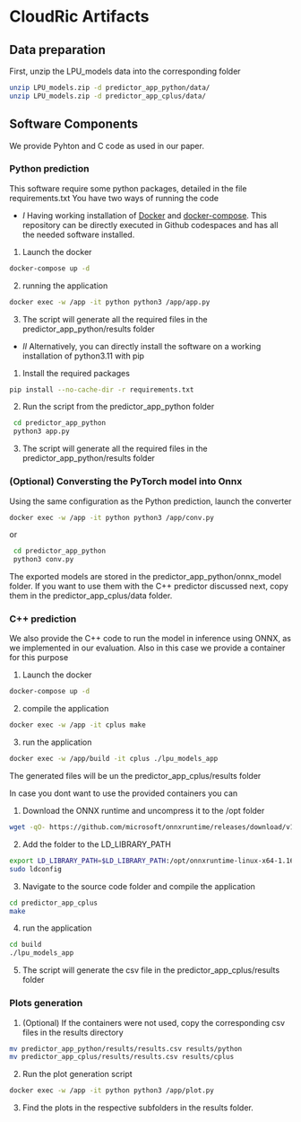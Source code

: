 # CloudRic Artifacts


## Data preparation

First, unzip the LPU_models data into the corresponding folder
```bash
unzip LPU_models.zip -d predictor_app_python/data/
unzip LPU_models.zip -d predictor_app_cplus/data/
```


## Software Components

We provide Pyhton and C code as used in our paper.

### Python prediction
This software require some python packages, detailed in the file requirements.txt
You have two ways of running the code

- $I$ Having  working installation of [Docker](https://www.docker.com/) and [docker-compose](https://docs.docker.com/compose/). This repository can be directly executed in Github codespaces and has all the needed software installed.
1. Launch the docker

```bash
docker-compose up -d
```
2. running the application

```bash
docker exec -w /app -it python python3 /app/app.py
```
3. The script will generate all the required files in the predictor_app_python/results folder



- $II$ Alternatively, you can directly install the software on a working installation of python3.11 with pip
1. Install the required packages

```bash
pip install --no-cache-dir -r requirements.txt
```
2. Run the script from the predictor_app_python folder
```bash
 cd predictor_app_python
 python3 app.py
```
3. The script will generate all the required files in the predictor_app_python/results folder


### (Optional) Conversting the PyTorch model into Onnx

Using the same configuration as the Python prediction, launch the converter
```bash
docker exec -w /app -it python python3 /app/conv.py
```

or

```bash
 cd predictor_app_python
 python3 conv.py
```

The exported models are stored in the predictor_app_python/onnx_model folder. If you want to use them with the C++ predictor discussed next, copy them in the predictor_app_cplus/data folder.



### C++ prediction

We also provide the C++ code to run the model in inference using ONNX, as we implemented in our evaluation.
Also in this case we provide a container for this purpose
1. Launch the docker

```bash
docker-compose up -d
```
2. compile the application

```bash
docker exec -w /app -it cplus make
```

3. run the application
```bash
docker exec -w /app/build -it cplus ./lpu_models_app
```

The generated files will be un the predictor_app_cplus/results folder

In case you dont want to use the provided containers you can
1. Download the ONNX runtime and uncompress it to the /opt folder
```bash
wget -qO- https://github.com/microsoft/onnxruntime/releases/download/v1.16.3/onnxruntime-linux-x64-1.16.3.tgz | tar xz -C /opt 
```
2. Add the folder to the LD_LIBRARY_PATH
```bash
export LD_LIBRARY_PATH=$LD_LIBRARY_PATH:/opt/onnxruntime-linux-x64-1.16.3/lib/
sudo ldconfig
```
3. Navigate to the source code folder and compile the application
```bash
cd predictor_app_cplus
make
```
4. run the application
```bash
cd build
./lpu_models_app
```
5. The script will generate the csv file in the predictor_app_cplus/results folder 

### Plots generation

1. (Optional) If the containers were not used, copy the corresponding csv files in the results directory
```bash
mv predictor_app_python/results/results.csv results/python
mv predictor_app_cplus/results/results.csv results/cplus
```
2. Run the plot generation script
```bash
docker exec -w /app -it python python3 /app/plot.py
```
3. Find the plots in the respective subfolders in the results folder.